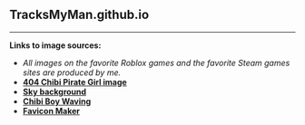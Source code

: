 
## TracksMyMan.github.io

*******************************************************************************************************************

**Links to image sources:**
 - *All images on the favorite Roblox games and the favorite Steam games sites are produced by me.*
 - [**404 Chibi Pirate Girl image**](https://wpclipart.com/cartoon/anime/chibi/chibi_girl_eyepatch.jpg.html)
 - [**Sky background**](https://www.pexels.com/photo/white-clouds-in-pink-and-blue-clouds-2310713/)
 - [**Chibi Boy Waving**](https://www.freepik.com/free-vector/hand-drawn-anime-kawaii-illustration_49455584.htm#fromView=search&page=1&position=4&uuid=6a8d480e-cff3-4fc5-802b-3df248ef5ea6)
 - [**Favicon Maker**](https://www.favicon.cc/)